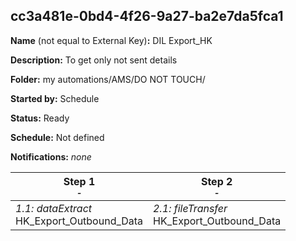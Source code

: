 ## cc3a481e-0bd4-4f26-9a27-ba2e7da5fca1

**Name** (not equal to External Key)**:** DIL Export_HK

**Description:** To get only not sent details

**Folder:** my automations/AMS/DO NOT TOUCH/

**Started by:** Schedule

**Status:** Ready

**Schedule:** Not defined

**Notifications:** _none_


| Step 1<br>_<small>-</small>_ | Step 2<br>_<small>-</small>_ |
| --- | --- |
| _1.1: dataExtract_<br>HK_Export_Outbound_Data | _2.1: fileTransfer_<br>HK_Export_Outbound_Data |
